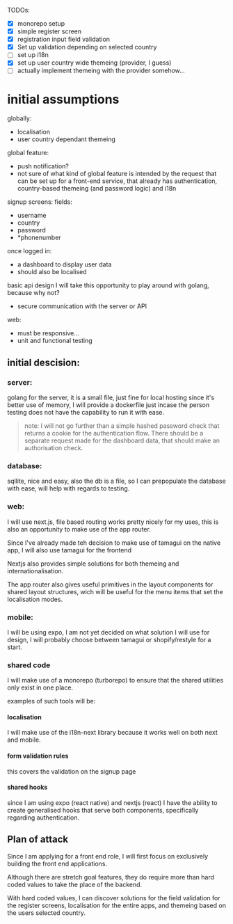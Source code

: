 TODOs:

- [x] monorepo setup
- [x] simple register screen
- [x] registration input field validation
- [x] Set up validation depending on selected country
- [ ] set up i18n
- [x] set up user country wide themeing (provider, I guess)
- [ ] actually implement themeing with the provider somehow...

# initial assumptions

globally:

- localisation
- user country dependant themeing

global feature:

- push notification?
- not sure of what kind of global feature is intended by the request that can be set up for a front-end service, that already has authentication, country-based themeing (and password logic) and i18n

signup screens:
fields:

- username
- country
- password
- \*phonenumber

once logged in:

- a dashboard to display user data
- should also be localised

basic api design
I will take this opportunity to play around with golang, because why not?

- secure communication with the server or API

web:

- must be responsive...
- unit and functional testing

## initial descision:

### server:

golang for the server, it is a small file, just fine for local hosting since it's better use of memory, I will provide a dockerfile just incase the person testing does not have the capability to run it with ease.

> note: I will not go further than a simple hashed password check that returns a cookie for the authentication flow. There should be a separate request made for the dashboard data, that should make an authorisation check.

### database:

sqllite, nice and easy, also the db is a file, so I can prepopulate the database with ease, will help with regards to testing.

### web:

I will use next.js, file based routing works pretty nicely for my uses, this is also an opportunity to make use of the app router.

Since I've already made teh decision to make use of tamagui on the native app, I will also use tamagui for the frontend

Nextjs also provides simple solutions for both themeing and internationalisation.

The app router also gives useful primitives in the layout components for shared layout structures, wich will be useful for the menu items that set the localisation modes.

### mobile:

I will be using expo, I am not yet decided on what solution I will use for design, I will probably choose between tamagui or shopify/restyle for a start.

### shared code

I will make use of a monorepo (turborepo) to ensure that the shared utilities only exist in one place.

examples of such tools will be:

#### localisation

I will make use of the i18n-next library because it works well on both next and mobile.

#### form validation rules

this covers the validation on the signup page

#### shared hooks

since I am using expo (react native) and nextjs (react) I have the ability to create generalised hooks that serve both components, specifically regarding authentication.

## Plan of attack

Since I am applying for a front end role, I will first focus on exclusively building the front end applications.

Although there are stretch goal features, they do require more than hard coded values to take the place of the backend.

With hard coded values, I can discover solutions for the field validation for the register screens, localisation for the entire apps, and themeing based on the users selected country.
